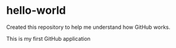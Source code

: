 # hello-world
Created this repository to help me understand how GitHub works.

This is my first GitHub application
